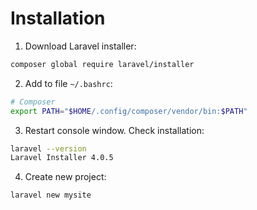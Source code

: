 # Installation

1. Download Laravel installer:

```bash
composer global require laravel/installer
```

2. Add to file `~/.bashrc`:

```bash
# Composer
export PATH="$HOME/.config/composer/vendor/bin:$PATH"
```

3. Restart console window. Check installation:

```bash
laravel --version
Laravel Installer 4.0.5
```

4. Create new project:

```bash
laravel new mysite
```
